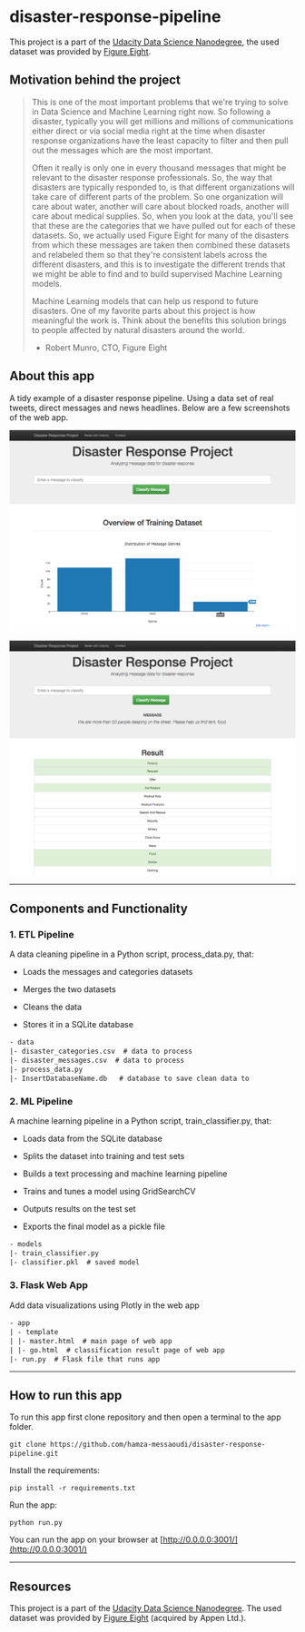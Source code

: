 # disaster-response-pipeline
This project is a part of the [Udacity Data Science Nanodegree](https://www.udacity.com/course/data-scientist-nanodegree--nd025), the used dataset was provided by [Figure Eight](https://www.figure-eight.com/).
## Motivation behind the project

> This is one of the most important problems that we're trying to solve in Data Science and Machine Learning right now.
> So following a disaster, typically you will get millions and millions of communications either direct or via social media right at the time when disaster response organizations have the least capacity to filter and then pull out the messages which are the most 
> important.
> 
> Often it really is only one in every thousand messages that might be relevant to the disaster response professionals.
> So, the way that disasters are typically responded to, is that different organizations will take care of different parts of the
> problem.
> So one organization will care about water, another will care about blocked roads, another will care about medical supplies.
> So, when you look at the data, you'll see that these are the categories that we have pulled out for each of these datasets.
> So, we actually used Figure Eight for many of the disasters from which these messages are taken then combined these datasets and 
> relabeled them so that they're consistent labels across the different disasters, and this is to investigate the different trends that we might be able to find and to build supervised Machine Learning models.
> 
> Machine Learning models that can help us respond to future disasters. One of my favorite parts about this project is how meaningful 
> the work is.
> Think about the benefits this solution brings to people affected by natural disasters around the world.
> - Robert Munro, CTO, Figure Eight


## About this app

A tidy example of a disaster response pipeline. Using a data set of real tweets, direct messages and news headlines. 
Below are a few screenshots of the web app.


![alt text](https://github.com/hamza-messaoudi/disaster-response-pipeline/blob/master/screenshots/disaster-response-project1.png "Dataset")

![alt text](https://github.com/hamza-messaoudi/disaster-response-pipeline/blob/master/screenshots/disaster-response-project2.png "Classifier")

---
## Components and Functionality

### 1. ETL Pipeline

A data cleaning pipeline in a Python script, process_data.py, that:

* Loads the messages and categories datasets

* Merges the two datasets

* Cleans the data

* Stores it in a SQLite database

```
- data
|- disaster_categories.csv  # data to process 
|- disaster_messages.csv  # data to process
|- process_data.py
|- InsertDatabaseName.db   # database to save clean data to
```

### 2. ML Pipeline

A machine learning pipeline in a Python script, train_classifier.py, that:

* Loads data from the SQLite database

* Splits the dataset into training and test sets

* Builds a text processing and machine learning pipeline

* Trains and tunes a model using GridSearchCV

* Outputs results on the test set
* Exports the final model as a pickle file

```
- models
|- train_classifier.py
|- classifier.pkl  # saved model 
```
### 3. Flask Web App

Add data visualizations using Plotly in the web app

```
- app
| - template
| |- master.html  # main page of web app
| |- go.html  # classification result page of web app
|- run.py  # Flask file that runs app

```

---
## How to run this app

To run this app first clone repository and then open a terminal to the app folder.

```
git clone https://github.com/hamza-messaoudi/disaster-response-pipeline.git

```

Install the requirements:

```
pip install -r requirements.txt
```
Run the app:

```
python run.py
```
You can run the app on your browser at [http://0.0.0.0:3001/](http://0.0.0.0:3001/)

---
## Resources

This project is a part of the [Udacity Data Science Nanodegree](https://www.udacity.com/course/data-scientist-nanodegree--nd025).
The used dataset was provided by [Figure Eight](https://www.figure-eight.com/) (acquired by Appen Ltd.).
